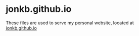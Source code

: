 # jonkb.github.io

These files are used to serve my personal website, located at [jonkb.github.io](jonkb.github.io)
